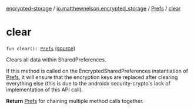 [encrypted-storage](../../index.md) / [io.matthewnelson.encrypted_storage](../index.md) / [Prefs](index.md) / [clear](./clear.md)

# clear

`fun clear(): `[`Prefs`](index.md) [(source)](https://github.com/05nelsonm/encrypted-storage/blob/master/encrypted-storage/src/main/java/io/matthewnelson/encrypted_storage/Prefs.kt#L230)

Clears all data within SharedPreferences.

If this method is called on the EncryptedSharedPreferences instantiation
of [Prefs](index.md), it will ensure that the encryption keys are replaced after
clearing everything else (this is due to the androidx security-crypto's
lack of implementation of this API call).

**Return**
[Prefs](index.md) for chaining multiple method calls together.


